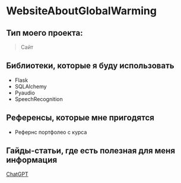 # WebsiteAboutGlobalWarming
## Тип моего проекта:
> Сайт

## Библиотеки, которые я буду использовать
- Flask
- SQLAlchemy
- Pyaudio
- SpeechRecognition

## Референсы, которые мне пригодятся
- Рефернс портфолео с курса
## Гайды-статьи, где есть полезная для меня информация
[ChatGPT](https://openai.com/blog/chatgpt)

